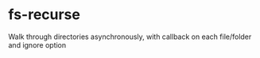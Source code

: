 # fs-recurse
Walk through directories asynchronously, with callback on each file/folder and ignore option

